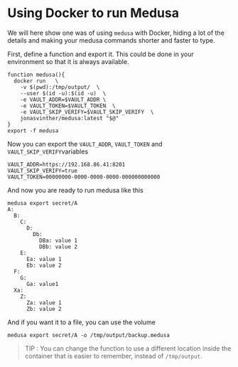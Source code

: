 # Using Docker to run Medusa

We will here show one was of using `medusa` with Docker, hiding a lot of the details and making your medusa commands shorter and faster to type.

First, define a function and export it. This could be done in your environment so that it is always available. 

```
function medusa(){
  docker run   \
    -v $(pwd):/tmp/output/  \
    --user $(id -u):$(id -u)  \
    -e VAULT_ADDR=$VAULT_ADDR \
    -e VAULT_TOKEN=$VAULT_TOKEN  \
    -e VAULT_SKIP_VERIFY=$VAULT_SKIP_VERIFY  \
    jonasvinther/medusa:latest "$@"
}
export -f medusa
```

Now you can export the `VAULT_ADDR`, `VAULT_TOKEN` and `VAULT_SKIP_VERIFY`variables

```
VAULT_ADDR=https://192.168.86.41:8201
VAULT_SKIP_VERIFY=true
VAULT_TOKEN=00000000-0000-0000-0000-000000000000
```

And now you are ready to run medusa like this

```
medusa export secret/A
A:
  B:
    C:
      D:
        Db:
          DBa: value 1
          DBb: value 2
    E:
      Ea: value 1
      Eb: value 2
  F:
    G:
      Ga: value1
  Xa:
    Z:
      Za: value 1
      Zb: value 2
```

And if you want it to a file, you can use the volume

```
medusa export secret/A -o /tmp/output/backup.medusa
```

> TIP : You can change the function to use a different location inside the container that is easier to remember, instead of `/tmp/output`.